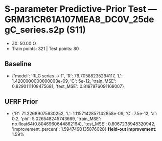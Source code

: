 # S-parameter Predictive-Prior Test — GRM31CR61A107MEA8_DC0V_25degC_series.s2p (S11)
- Z0: 50.00 Ω
- Train points: 321  |  Test points: 80

## Baseline
- {'model': 'RLC series -> Γ', 'R': 76.70588235294117, 'L': 1.4200000000000003e-09, 'C': 5e-12, 'train_MSE': 0.8290111108475681, 'test_MSE': 0.8197976091169007}

## UFRF Prior
- {'R': 71.22689075630252, 'L': 1.1157142857142858e-09, 'C': 7.5e-12, 'a': 0.2, 'phi': 5.026548245743669, 'train_MSE': np.float64(0.8046960644862164), 'test_MSE': 0.8067238948320942, 'improvement_percent': 1.5947490135876028}
**Held-out improvement:** 1.59%